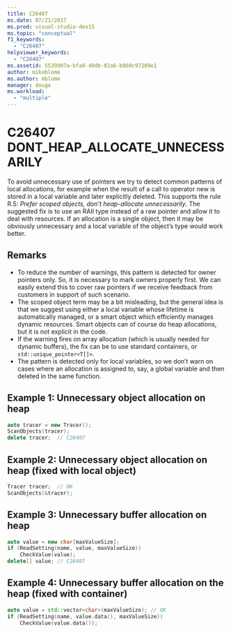 ```yaml
---
title: C26407
ms.date: 07/21/2017
ms.prod: visual-studio-dev15
ms.topic: "conceptual"
f1_keywords:
  - "C26407"
helpviewer_keywords:
  - "C26407"
ms.assetid: 5539907a-bfa0-40db-82a6-b860c97209e1
author: mikeblome
ms.author: mblome
manager: douge
ms.workload:
  - "multiple"
---
```

# C26407 DONT_HEAP_ALLOCATE_UNNECESSARILY
To avoid unnecessary use of pointers we try to detect common patterns of local allocations, for example when the result of a call to operator new is stored in a local variable and later explicitly deleted. This supports the rule R.5: *Prefer scoped objects, don't heap-allocate unnecessarily*. The suggested fix is to use an RAII type instead of a raw pointer and allow it to deal with resources. If an allocation is a single object, then it may be obviously unnecessary and a local variable of the object’s type would work better.

## Remarks
- To reduce the number of warnings, this pattern is detected for owner pointers only. So, it is necessary to mark owners properly first. We can easily extend this to cover raw pointers if we receive feedback from customers in support of such scenario.
- The scoped object term may be a bit misleading, but the general idea is that we suggest using either a local variable whose lifetime is automatically managed, or a smart object which efficiently manages dynamic resources. Smart objects can of course do heap allocations, but it is not explicit in the code.
- If the warning fires on array allocation (which is usually needed for dynamic buffers), the fix can be to use standard containers, or `std::unique_pointer<T[]>`.
- The pattern is detected only for local variables, so we don’t warn on cases where an allocation is assigned to, say, a global variable and then deleted in the same function.

## Example 1: Unnecessary object allocation on heap
```cpp
auto tracer = new Tracer();
ScanObjects(tracer);
delete tracer;  // C26407
```

## Example 2: Unnecessary object allocation on heap (fixed with local object)
```cpp
Tracer tracer;  // OK
ScanObjects(&tracer);
```

## Example 3: Unnecessary buffer allocation on heap
```cpp
auto value = new char[maxValueSize];
if (ReadSetting(name, value, maxValueSize))
    CheckValue(value);
delete[] value; // C26407
```
## Example 4: Unnecessary buffer allocation on the heap (fixed with container)
```cpp
auto value = std::vector<char>(maxValueSize); // OK
if (ReadSetting(name, value.data(), maxValueSize))
    CheckValue(value.data());
```

